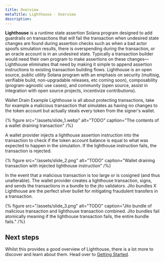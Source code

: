 ```yaml
---
title: Overview
metaTitle: Lighthouse - Overview
description:
---
```


**Lighthouse** is a runtime state assertion Solana program designed to add guardrails on transactions that will fail the transaction when undesired state changes are found during assertion checks such as when a bad actor spoofs simulation results, there is overspending during the transaction, or an oracle account is in an undesired state. Typically a transaction builder would need their own program to make assertions on these changes—Lighthouse eliminates that need by making it simple to append assertion instructions to existing transaction building flows.
Lighthouse is an open source, public utility Solana program with an emphasis on security (multisig, verifiable build, non-upgradable releases, etc coming soon), composability (program-agnostic use cases), and community (open source, assist in integration with open source projects, incentivize contributions).

Wallet Drain Example
Lighthouse is all about protecting transactions, take for example a malicious transaction that simulates as having no changes to the token account but actually steals every token from the signer's wallet.

{% figure src="/assets/slide_1.webp" alt="TODO" caption="The contents of a wallet draining transaction" /%}

A wallet provider injects a lighthouse assertion instruction into the transaction to check if the token account balance is equal to what was expected to happen in the simulation. If the lighthouse instruction fails, the transaction is rejected.

{% figure src="/assets/slide_2.png" alt="TODO" caption="Wallet draining transaction with injected lighthouse instruction" /%}

In the event that a malicious transaction is too large or is cosigned (and thus unalterable). The wallet provider creates a lighthouse transaction, signs, and sends the transactions in a bundle to the jito validators. Jito bundles X Lighthouse are the perfect silver bullet for mitigating fraudulent transfers in a transaction.

{% figure src="/assets/slide_3.png" alt="TODO" caption="Jito bundle of malicious transaction and lighthouse transaction combined. Jito bundles fail atomically meaning if the lighthouse transaction fails, the entire bundle fails." /%}

## Next steps

Whilst this provides a good overview of Lighthouse, there is a lot more to discover and learn about them. Head over to [Getting Started](/getting-started).
